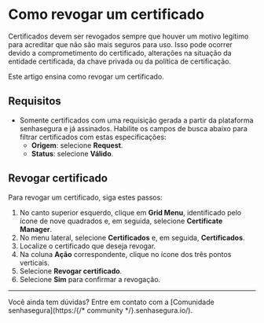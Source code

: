 # Como revogar um certificado

Certificados devem ser revogados sempre que houver um motivo legítimo para acreditar que não são mais seguros para uso. Isso pode ocorrer devido a comprometimento do certificado, alterações na situação da entidade certificada, da chave privada ou da política de certificação.

Este artigo ensina como revogar um certificado.

## Requisitos
* Somente certificados com uma requisição gerada a partir da plataforma senhasegura e já assinados. Habilite os campos de busca abaixo para filtrar certificados com estas especificações:
    * **Origem**: selecione **Request**.
    * **Status**: selecione **Válido**.

## Revogar certificado
Para revogar um certificado, siga estes passos:

1. No canto superior esquerdo, clique em **Grid Menu**, identificado pelo ícone de nove quadrados e, em seguida, selecione **Certificate Manager**.
2. No menu lateral, selecione **Certificados** e, em seguida, **Certificados**.
3. Localize o certificado que deseja revogar.
4. Na coluna **Ação** correspondente, clique no ícone dos três pontos verticais.
5. Selecione **Revogar certificado**.
6. Selecione **Sim** para confirmar a revogação.
***
Você ainda tem dúvidas? Entre em contato com a [Comunidade senhasegura](https:/{/* community */}.senhasegura.io/).

